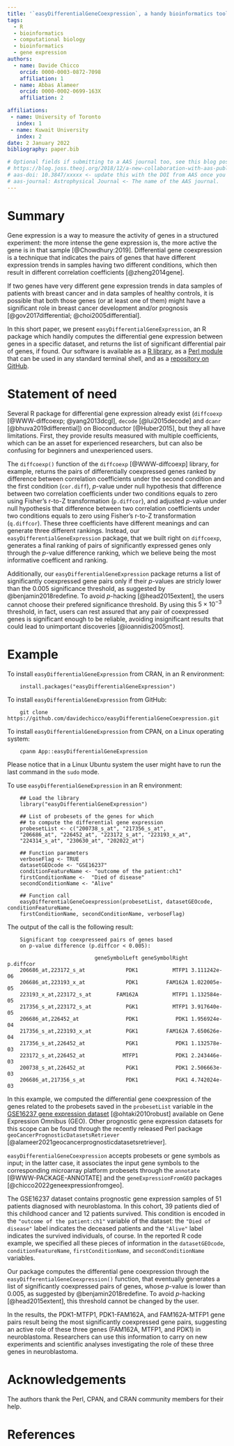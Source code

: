 ```yaml
---
title: '`easyDifferentialGeneCoexpression`, a handy bioinformatics tool to easily perform differential gene coexpression'
tags:
  - R
  - bioinformatics
  - computational biology
  - bioinformatics
  - gene expression
authors:
  - name: Davide Chicco
    orcid: 0000-0003-0872-7098
    affiliation: 1
  - name: Abbas Alameer
    orcid: 0000-0002-0699-163X
    affiliation: 2

affiliations:
 - name: University of Toronto
   index: 1
 - name: Kuwait University
   index: 2
date: 2 January 2022
bibliography: paper.bib

# Optional fields if submitting to a AAS journal too, see this blog post:
# https://blog.joss.theoj.org/2018/12/a-new-collaboration-with-aas-publishing
# aas-doi: 10.3847/xxxxx <- update this with the DOI from AAS once you know it.
# aas-journal: Astrophysical Journal <- The name of the AAS journal.
---
```


# Summary

Gene expression is a way to measure the activity of genes in a structured experiment: the more intense the gene expression is, the more active the gene is in that sample [@Chowdhury:2019].
Differential gene coexpression is a technique that indicates the pairs of genes that have different expression trends in samples having two different conditions, which then result in different correlation coefficients [@zheng2014gene].

If two genes have very different gene expression trends in data samples of patients with breast cancer and in data samples of healthy controls, it is possible that both those genes (or at least one of them) might have a significant role in breast cancer development and/or prognosis [@gov2017differential; @choi2005differential].

In this short paper, we present `easyDifferentialGeneExpression`, an R package which handily computes the differential gene expression between genes in a specific dataset, and returns the list of significant differential pair of genes, if found.
Our software is available as a [R library](https://metacpan.org/pod/App::easyDifferentialGeneCoexpression), as a [Perl module](https://metacpan.org/pod/App::easyDifferentialGeneCoexpression) that can be used in any standard terminal shell, and as a [repository on GitHub](https://github.com/davidechicco/easyDifferentialGeneCoexpression).

# Statement of need

Several R package for differential gene expression already exist (`diffcoexp` [@WWW-diffcoexp; @yang2013dcgl], `decode` [@lui2015decode] and `dcanr` [@bhuva2019differential]) on Bioconductor [@Huber2015], but they all have limitations. 
First, they provide results measured with multiple coefficients, which can be an asset for experienced researchers, but can also be confusing for beginners and unexperienced users.

The `diffcoexp()` function of the `diffcoexp` [@WWW-diffcoexp] library, for example, returns the pairs of differentially coexpressed genes ranked by difference between correlation coefficients under the second condition and the first condition (`cor.diff`), *p*-value under null hypothesis that difference between two correlation coefficients under two conditions equals to zero using Fisher’s r-to-Z transformation (`p.diffcor`), and adjusted *p*-value under null hypothesis that difference between two correlation coefficients under two conditions equals to zero using Fisher’s r-to-Z transformation (`q.diffcor`).
These three coefficients have different meanings and can generate three different rankings.
 Instead, our `easyDifferentialGeneExpression` package, that we built right on `diffcoexp`, generates a final ranking of pairs of significantly expressed genes only through the *p*-value difference ranking, which we believe being the most informative coefficent and ranking.
 
 Additionally, our `easyDifferentialGeneExpression` package returns a list of significantly coexpressed gene pairs only if their *p*-values are stricly lower than the 0.005 significance threshold, as suggested by @benjamin2018redefine.
 To avoid *p*-hacking [@head2015extent], the users cannot choose their  prefered significance threshold. 
 By using this $5 \times 10^{-3}$ threshold, in fact, users can rest assured that any pair of coexpressed genes is significant enough to be reliable, avoiding insignificant results that could lead to unimportant discoveries [@ioannidis2005most].

 
# Example

To install `easyDifferentialGeneExpression` from CRAN, in an R environment:

```
    install.packages("easyDifferentialGeneExpression")
```

To install `easyDifferentialGeneExpression` from GitHub:

```
    git clone https://github.com/davidechicco/easyDifferentialGeneCoexpression.git
````

To install `easyDifferentialGeneExpression` from CPAN, on a Linux operating system:

```
    cpanm App::easyDifferentialGeneExpression
```

Please notice that in a Linux Ubuntu system the user might have to run the last command in the `sudo` mode.

To use `easyDifferentialGeneExpression` in an R environment:

```
    ## Load the library
    library("easyDifferentialGeneExpression")
    
    ## List of probesets of the genes for which
    ## to compute the differential gene expression
    probesetList <- c("200738_s_at", "217356_s_at",
    "206686_at", "226452_at", "223172_s_at", "223193_x_at", 
    "224314_s_at", "230630_at", "202022_at")
    
    ## Function parameters
    verboseFlag <- TRUE
    datasetGEOcode <- "GSE16237"
    conditionFeatureName <- "outcome of the patient:ch1"
    firstConditionName <-  "Died of disease"
    secondConditionName <- "Alive"
    
    ## Function call
    easyDifferentialGeneCoexpression(probesetList, datasetGEOcode, conditionFeatureName, 
    firstConditionName, secondConditionName, verboseFlag)
```

The output of the call is the following result:

```
    Significant top coexpresseed pairs of genes based
    on p-value difference (p.diffcor < 0.005):
    
                            geneSymbolLeft geneSymbolRight    p.diffcor
    206686_at,223172_s_at             PDK1           MTFP1 3.111242e-06
    206686_at,223193_x_at             PDK1         FAM162A 1.022005e-05
    223193_x_at,223172_s_at        FAM162A           MTFP1 1.132584e-05
    217356_s_at,223172_s_at           PGK1           MTFP1 3.917640e-05
    206686_at,226452_at               PDK1            PDK1 1.956924e-04
    217356_s_at,223193_x_at           PGK1         FAM162A 7.650626e-04
    217356_s_at,226452_at             PGK1            PDK1 1.132578e-03
    223172_s_at,226452_at            MTFP1            PDK1 2.243446e-03
    200738_s_at,226452_at             PGK1            PDK1 2.506663e-03
    206686_at,217356_s_at             PDK1            PGK1 4.742024e-03
```

In this example, we computed the differential gene coexpression of the genes related to the probesets saved in the `probesetList` variable in the [GSE16237 gene expression dataset](https://www.ncbi.nlm.nih.gov/geo/query/acc.cgi?acc=GSE16237) [@ohtaki2010robust] available on Gene Expression Omnibus (GEO).
Other prognostic  gene expression datasets for this scope can be found through the recently released Perl package `geoCancerPrognosticDatasetsRetriever` [@alameer2021geocancerprognosticdatasetsretriever].

`easyDifferentialGeneCoexpression` accepts probesets or gene symbols as input; in the latter case, it associates the input gene symbols to the corresponding microarray platform probesets through the `annotate` [@WWW-PACKAGE-ANNOTATE] and the `geneExpressionFromGEO` packages [@chicco2022geneexpressionfromgeo].

The GSE16237 dataset contains prognostic gene expression samples of 51 patients diagnosed with neuroblastoma. 
In this cohort, 39 patients died of this childhood cancer and 12 patients survived. This condition is encoded in the `"outcome of the patient:ch1"` variable of the dataset: the `"Died of disease"` label indicates the deceased patients and the `"Alive"` label indicates the survived individuals, of course.
In the reported R code example, we specified all these pieces of information in the `datasetGEOcode`, `conditionFeatureName`, `firstConditionName`, and `secondConditionName` variables.

Our package computes the differential gene coexpression through the `easyDifferentialGeneCoexpression()` function, that eventually generates a list of significantly coexpressed pairs of genes, whose *p*-value is lower than 0.005, as suggested by @benjamin2018redefine.
To avoid *p*-hacking [@head2015extent], this threshold cannot be changed by the user.

In the results, the PDK1-MTFP1, PDK1-FAM162A, and FAM162A-MTFP1 gene pairs result being the most significantly coexpressed gene pairs, suggesting an active role of these three genes (FAM162A, MTFP1, and PDK1) in neuroblastoma. Researchers can use this information to carry on new experiments and scientific analyses investigating the role of these three genes in neuroblastoma.

# Acknowledgements

The authors thank the Perl, CPAN, and CRAN community members for their help.

# References
